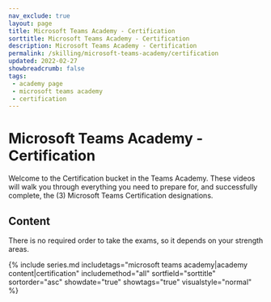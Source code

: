 ```yaml
---
nav_exclude: true
layout: page
title: Microsoft Teams Academy - Certification
sorttitle: Microsoft Teams Academy - Certification
description: Microsoft Teams Academy - Certification
permalink: /skilling/microsoft-teams-academy/certification
updated: 2022-02-27
showbreadcrumb: false
tags: 
 - academy page
 - microsoft teams academy
 - certification
---
```


# Microsoft Teams Academy - Certification

Welcome to the Certification bucket in the Teams Academy. These videos will walk you through everything you need to prepare for, and successfully complete, the (3) Microsoft Teams Certification designations. 

## Content

There is no required order to take the exams, so it depends on your strength areas. 

{% include series.md 
    includetags="microsoft teams academy|academy content|certification" 
    includemethod="all" 
    sortfield="sorttitle" sortorder="asc" showdate="true" showtags="true" 
    visualstyle="normal"
%}

